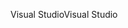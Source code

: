<span data-ttu-id="5f464-101">Visual Studio</span><span class="sxs-lookup"><span data-stu-id="5f464-101">Visual Studio</span></span>